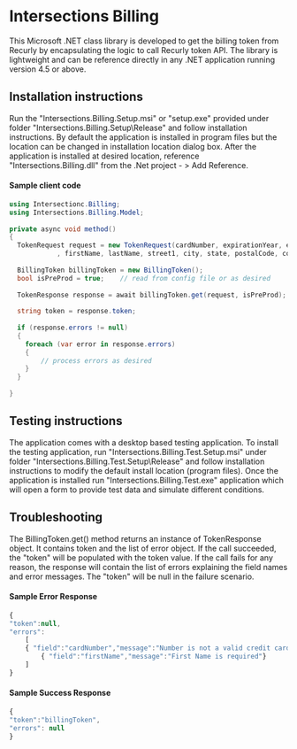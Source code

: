 # Intersections Billing

This Microsoft .NET class library is developed to get the billing token from Recurly by encapsulating the logic to call Recurly token API. The library is lightweight and can be reference directly in any .NET application running version 4.5 or above.

## Installation instructions
Run the "Intersections.Billing.Setup.msi" or "setup.exe" provided under folder "Intersections.Billing.Setup\Release" and follow installation instructions. By default the application is installed in program files but the location can be changed in installation location dialog box. After the application is installed at desired location, reference "Intersections.Billing.dll" from the .Net project - > Add Reference.

#### Sample client code
```csharp
using Intersectionc.Billing;
using Intersections.Billing.Model;
 
private async void method() 
{
  TokenRequest request = new TokenRequest(cardNumber, expirationYear, expirationMonth, cardCVV
            , firstName, lastName, street1, city, state, postalCode, country);
 
  BillingToken billingToken = new BillingToken();            
  bool isPreProd = true;    // read from config file or as desired        
 
  TokenResponse response = await billingToken.get(request, isPreProd);
 
  string token = response.token;
 
  if (response.errors != null)
  {                
    foreach (var error in response.errors)
    {                    
        // process errors as desired
    }            
  }
 
}
```

## Testing instructions
The application comes with a desktop based testing application. To install the testing application, run "Intersections.Billing.Test.Setup.msi" under folder "Intersections.Billing.Test.Setup\Release" and follow installation instructions to modify the default install location (program files). Once the application is installed run "Intersections.Billing.Test.exe" application which will open a form to provide test data and simulate different conditions.

## Troubleshooting
The BillingToken.get() method returns an instance of TokenResponse object. It contains token and the list of error object. If the call succeeded, the "token" will be populated with the token value. If the call fails for any reason, the response will contain the list of errors explaining the field names and error messages. The "token" will be null in the failure scenario.

#### Sample Error Response
```javascript
{
"token":null,
"errors":
    [
    { "field":"cardNumber","message":"Number is not a valid credit card number"},
        { "field":"firstName","message":"First Name is required"}
    ]
}
```

#### Sample Success Response
```javascript
{ 
"token":"billingToken",
"errors": null
}
```
